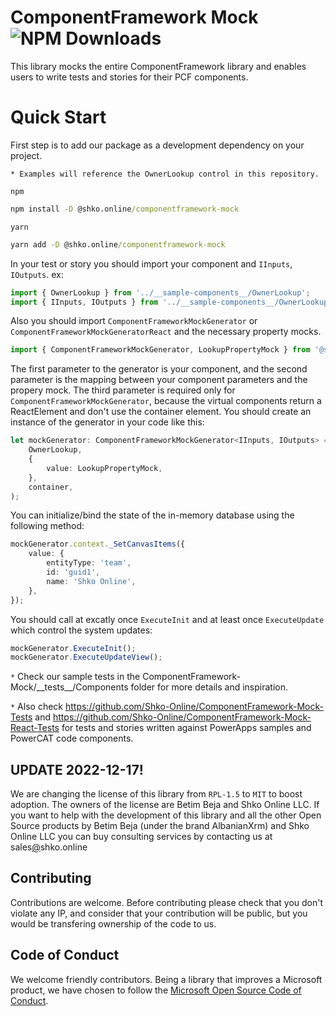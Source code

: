 # ComponentFramework Mock ![NPM Downloads](https://img.shields.io/npm/dt/@shko.online%2Fcomponentframework-mock)
This library mocks the entire ComponentFramework library and enables users to write tests and stories for their PCF components.

# Quick Start
First step is to add our package as a development dependency on your project. 

`* Examples will reference the OwnerLookup control in this repository.`

`npm`
```cmd
npm install -D @shko.online/componentframework-mock
```

`yarn`
```cmd
yarn add -D @shko.online/componentframework-mock
```

In your test or story you should import your component and `IInputs`, `IOutputs`. ex:

```typescript
import { OwnerLookup } from '../__sample-components__/OwnerLookup';
import { IInputs, IOutputs } from '../__sample-components__/OwnerLookup/generated/ManifestTypes';
```

Also you should import `ComponentFrameworkMockGenerator` or `ComponentFrameworkMockGeneratorReact` and the necessary property mocks.

```typescript
import { ComponentFrameworkMockGenerator, LookupPropertyMock } from '@shko.online/componentframework-mock';
```

The first parameter to the generator is your component, and the second parameter is the mapping between your component parameters and the propery mock. The third parameter is required only for `ComponentFrameworkMockGenerator`, because the virtual components return a ReactElement and don't use the container element. You should create an instance of the generator in your code like this:
```typescript
let mockGenerator: ComponentFrameworkMockGenerator<IInputs, IOutputs> = new ComponentFrameworkMockGenerator(
    OwnerLookup,
    {
        value: LookupPropertyMock,
    },
    container,
);
```

You can initialize/bind the state of the in-memory database using the following method:

```typescript
mockGenerator.context._SetCanvasItems({
    value: {
        entityType: 'team',
        id: 'guid1',
        name: 'Shko Online',
    },
});
```

You should call at excatly once `ExecuteInit` and at least once `ExecuteUpdate` which control the system updates:

```typescript
mockGenerator.ExecuteInit();
mockGenerator.ExecuteUpdateView();
```

`*` Check our sample tests in the ComponentFramework-Mock/\_\_tests\_\_/Components folder for more details and inspiration.

`*` Also check https://github.com/Shko-Online/ComponentFramework-Mock-Tests and https://github.com/Shko-Online/ComponentFramework-Mock-React-Tests for tests and stories written against PowerApps samples and PowerCAT code components.

## UPDATE 2022-12-17!
We are changing the license of this library from `RPL-1.5` to `MIT` to boost adoption. The owners of the license are Betim Beja and Shko Online LLC. If you want to help with the development of this library and all the other Open Source products by Betim Beja (under the brand AlbanianXrm) and Shko Online LLC you can buy consulting services by contacting us at sales[@](https://shko.online/contact-us)shko.online

## Contributing
Contributions are welcome. Before contributing please check that you don't violate any IP, and consider that your contribution will be public, but you would be transfering ownership of the code to us.

## Code of Conduct
We welcome friendly contributors. Being a library that improves a Microsoft product, we have chosen to follow the [Microsoft Open Source Code of Conduct](https://opensource.microsoft.com/codeofconduct/).
